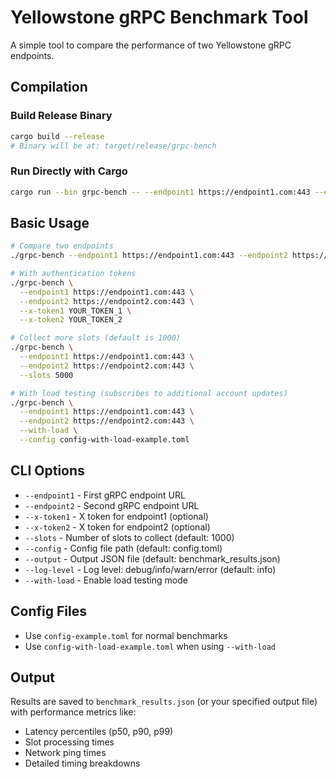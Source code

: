 # Yellowstone gRPC Benchmark Tool

A simple tool to compare the performance of two Yellowstone gRPC endpoints.

## Compilation

### Build Release Binary
```bash
cargo build --release
# Binary will be at: target/release/grpc-bench
```

### Run Directly with Cargo
```bash
cargo run --bin grpc-bench -- --endpoint1 https://endpoint1.com:443 --endpoint2 https://endpoint2.com:443
```

## Basic Usage

```bash
# Compare two endpoints
./grpc-bench --endpoint1 https://endpoint1.com:443 --endpoint2 https://endpoint2.com:443

# With authentication tokens
./grpc-bench \
  --endpoint1 https://endpoint1.com:443 \
  --endpoint2 https://endpoint2.com:443 \
  --x-token1 YOUR_TOKEN_1 \
  --x-token2 YOUR_TOKEN_2

# Collect more slots (default is 1000)
./grpc-bench \
  --endpoint1 https://endpoint1.com:443 \
  --endpoint2 https://endpoint2.com:443 \
  --slots 5000

# With load testing (subscribes to additional account updates)
./grpc-bench \
  --endpoint1 https://endpoint1.com:443 \
  --endpoint2 https://endpoint2.com:443 \
  --with-load \
  --config config-with-load-example.toml
```

## CLI Options

- `--endpoint1` - First gRPC endpoint URL
- `--endpoint2` - Second gRPC endpoint URL  
- `--x-token1` - X token for endpoint1 (optional)
- `--x-token2` - X token for endpoint2 (optional)
- `--slots` - Number of slots to collect (default: 1000)
- `--config` - Config file path (default: config.toml)
- `--output` - Output JSON file (default: benchmark_results.json)
- `--log-level` - Log level: debug/info/warn/error (default: info)
- `--with-load` - Enable load testing mode

## Config Files

- Use `config-example.toml` for normal benchmarks
- Use `config-with-load-example.toml` when using `--with-load`

## Output

Results are saved to `benchmark_results.json` (or your specified output file) with performance metrics like:
- Latency percentiles (p50, p90, p99)
- Slot processing times
- Network ping times
- Detailed timing breakdowns

